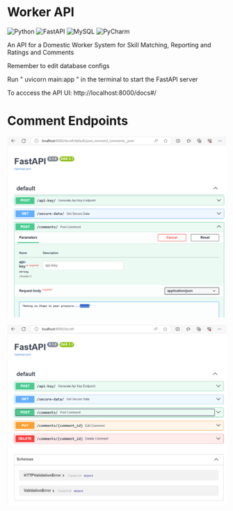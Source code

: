 # Worker API
![Python](https://img.shields.io/badge/python-3670A0?style=for-the-badge&logo=python&logoColor=ffdd54)
![FastAPI](https://img.shields.io/badge/FastAPI-005571?style=for-the-badge&logo=fastapi)
![MySQL](https://img.shields.io/badge/mysql-4479A1.svg?style=for-the-badge&logo=mysql&logoColor=white)
![PyCharm](https://img.shields.io/badge/pycharm-143?style=for-the-badge&logo=pycharm&logoColor=black&color=black&labelColor=green)

An API for a Domestic Worker System for Skill Matching, Reporting and Ratings and Comments

Remember to edit database configs

Run " uvicorn main:app " in the terminal to start the FastAPI server

To acccess the API UI: http://localhost:8000/docs#/

# Comment Endpoints

![comment UI endpoint](https://github.com/RadaGathee/workerAPI/blob/main/commentsAPI-UI2.png)

![comment UI endpoints](https://github.com/RadaGathee/workerAPI/blob/main/commentsAPI-UI.png)
